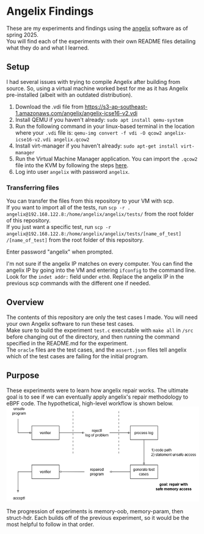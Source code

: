 # Angelix Findings
These are my experiments and findings using the [angelix](https://github.com/msv-lab/angelix) software as of spring 2025.\
You will find each of the experiments with their own README files detailing what they do and what I learned.

## Setup ##
I had several issues with trying to compile Angelix after building from source. So, using a virtual machine worked best for me as it has Angelix pre-installed (albeit with an outdated distribution).

1. Download the .vdi file from https://s3-ap-southeast-1.amazonaws.com/angelix/angelix-icse16-v2.vdi
2. Install QEMU if you haven't already: `sudo apt install qemu-system`
3. Run the following command in your linux-based terminal in the location where your `.vdi` file is: `qemu-img convert -f vdi -O qcow2 angelix-icse16-v2.vdi angelix.qcow2`
4. Install virt-manager if you haven't already: `sudo apt-get install virt-manager`
5. Run the Virtual Machine Manager application. You can import the `.qcow2` file into the KVM by following the steps [here](https://markontech.com/posts/convert-virtualbox-vms-to-qemu-kvm/#import-the-qcow2-into-the-kvm-vm).
6. Log into user `angelix` with password `angelix`.

### Transferring files
You can transfer the files from this repository to your VM with scp.\
If you want to import all of the tests, run `scp -r . angelix@192.168.122.8:/home/angelix/angelix/tests/` from the root folder of this repository.\
If you just want a specific test, run `scp -r angelix@192.168.122.8:/home/angelix/angelix/tests/[name_of_test] /[name_of_test]`  from the root folder of this repository.

Enter password "angelix" when prompted.

I'm not sure if the angelix IP matches on every computer. You can find the angelix IP by going into the VM and entering `ifconfig` to the command line.\
Look for the `indet addr:` field under `eth0`. Replace the angelix IP in the previous scp commands with the different one if needed.

## Overview ##
The contents of this repository are only the test cases I made. You will need your own Angelix software to run these test cases.\
Make sure to build the experiment `test.c` executable with `make all` in `/src` before changing out of the directory, and then running the command specified in the README.md for the experiment.\
The `oracle` files are the test cases, and the `assert.json` files tell angelix which of the test cases are failing for the initial program.

## Purpose ##
These experiments were to learn how angelix repair works. The ultimate goal is to see if we can eventually apply angelix's repair methodology to eBPF code. The hypothetical, high-level workflow is shown below.\
![alt text](https://github.com/elztsang/angelix_findings/blob/main/overview.png)

The progression of experiments is memory-oob, memory-param, then struct-hdr. Each builds off of the previous experiment, so it would be the most helpful to follow in that order.
